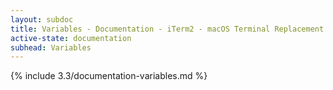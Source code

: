 ```yaml
---
layout: subdoc
title: Variables - Documentation - iTerm2 - macOS Terminal Replacement
active-state: documentation
subhead: Variables
---
```

{% include 3.3/documentation-variables.md %}

